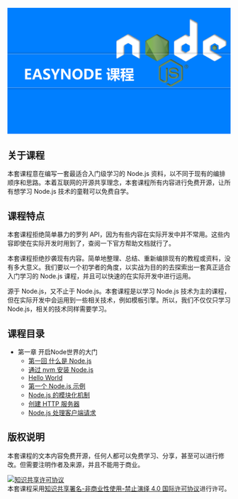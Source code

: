![](cover.png)

## 关于课程

本套课程意在编写一套最适合入门级学习的 Node.js 资料，以不同于现有的编排顺序和思路。本着互联网的开源共享理念，本套课程所有内容进行免费开源，让所有想学习 Node.js 技术的童鞋可以免费自学。

## 课程特点

本套课程拒绝简单暴力的罗列 API，因为有些内容在实际开发中并不常用。这些内容即使在实际开发时用到了，查阅一下官方帮助文档就行了。

本套课程拒绝抄袭现有内容。简单地整理、总结、重新编排现有的教程或资料，没有多大意义。我们要以一个初学者的角度，以实战为目的的去探索出一套真正适合入门学习的 Node.js 课程，并且可以快速的在实际开发中进行运用。

源于 Node.js，又不止于 Node.js。本套课程是以学习 Node.js 技术为主的课程，但在实际开发中会运用到一些相关技术，例如模板引擎。所以，我们不仅仅只学习 Node.js，相关的技术同样需要学习。

## 课程目录

- 第一章 开启Node世界的大门
	- [第一回 什么是 Node.js](01-what-is-nodejs)
	- [通过 nvm 安装 Node.js](01-install-nodejs.md)
	- [Hello World](02-hello-world.md)
	- [第一个 Node.js 示例](03-first-sample.md)
	- [Node.js 的模块化机制](04-module-system.md)
	- [创建 HTTP 服务器](05-create-server.md)
	- [Node.js 处理客户端请求](06-client-request.md)

## 版权说明

本套课程的文本内容免费开源，任何人都可以免费学习、分享，甚至可以进行修改。但需要注明作者及来源，并且不能用于商业。

<a rel="license" href="http://creativecommons.org/licenses/by-nc-nd/4.0/"><img alt="知识共享许可协议" style="border-width:0" src="https://i.creativecommons.org/l/by-nc-nd/4.0/88x31.png" /></a><br />本套课程采用<a rel="license" href="http://creativecommons.org/licenses/by-nc-nd/4.0/">知识共享署名-非商业性使用-禁止演绎 4.0 国际许可协议</a>进行许可。
